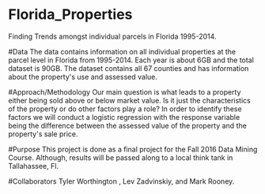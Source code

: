 # Florida_Properties
Finding Trends amongst individual parcels in Florida 1995-2014.

#Data
The data contains information on all individual properties at the parcel level in Florida from 1995-2014. Each year is about 6GB and the total dataset is 90GB. The dataset contains all 67 counties and has information about the property's use and assessed value.

#Approach/Methodology
Our main question is what leads to a property either being sold above or below market value. Is it just the characteristics of the property or do other factors play a role? In order to identify these factors we will conduct a logistic regression with the response variable being the difference between the assessed value of the property and the property's sale price.

#Purpose
This project is done as a final project for the Fall 2016 Data Mining Course. Although, results will be passed along to a local think tank in Tallahassee, Fl.

#Collaborators
Tyler Worthington , Lev Zadvinskiy, and Mark Rooney.

